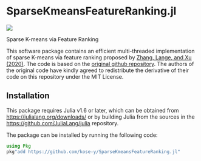 # SparseKmeansFeatureRanking.jl
[![](https://img.shields.io/badge/docs-dev-blue.svg)](https://kose-y.github.io/SKFR.jl/dev)

Sparse K-means via Feature Ranking

This software package contains an efficient multi-threaded implementation of sparse K-means via feature ranking proposed by [Zhang, Lange, and Xu (2020)](https://proceedings.neurips.cc//paper/2020/file/735ddec196a9ca5745c05bec0eaa4bf9-Paper.pdf). The code is based on the [original github repository](https://github.com/ZhiyueZ/SKFR). The authors of the original code have kindly agreed to redistribute the derivative of their code on this repository under the MIT License. 

## Installation

This package requires Julia v1.6 or later, which can be obtained from
<https://julialang.org/downloads/> or by building Julia from the sources in the
<https://github.com/JuliaLang/julia> repository.

The package can be installed by running the following code:
```julia
using Pkg
pkg"add https://github.com/kose-y/SparseKmeansFeatureRanking.jl"
```
